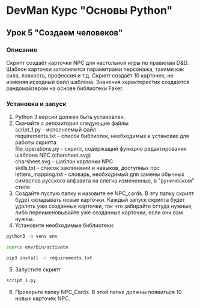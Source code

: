 # DevMan Курс "Основы Python"
## Урок 5 "Создаем человеков"
### Описание
Скрипт создаёт карточки NPC для настольной игры по правилам D&D.  
Шаблон карточки заполняется параметрами персонажа, такими как сила, ловкость, профессия и т.д.
Скрипт создаёт 10 карточек, не изменяя исходный файл шаблона. Значения характеристик создаются рандомайзером на основе библиотеки Faker. 
### Установка и запуск
1. Python 3 версии должен быть установлен.  
2. Скачайте с репозитория следующие файлы:  
script_1.py - исполняемый файл  
requirements.txt - список библиотек, необходимых к установке для работы скрипта  
file_operations.py - скрипт, содержащий функцию редактирования шаблона NPC (charsheet.svg)  
charsheet.svg - шаблон карточки NPC  
skills.txt - список заклинаний и навыков, доступных npc  
letters_mapping.txt - словарь, необходимый для замены обычных символов русского алфавита на слегка измененные, в "руническом" стиле  
3. Создайте пустую папку и назовите ее NPC_cards. 
В эту папку скрипт будет складывать новые карточки. 
Каждый запуск скрипта будет удалять уже созданные карточки, так что забирайте оттуда нужные, либо переименовывайте уже созданные карточки, если они вам нужны.
4. Установите необходимые библиотеки:
```bash
python3 -m venv env
```
```bash
source env/bin/activate
```
```bash
pip3 install -r requirements.txt
```
5. Запустите скрипт
```bash
script_1.py
```
6. Проверьте папку NPC_Cards. В этой папке должны появиться 10 новых карточек NPC.